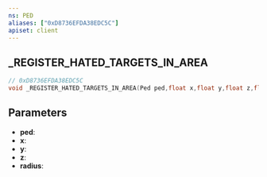 ```yaml
---
ns: PED
aliases: ["0xD8736EFDA38EDC5C"]
apiset: client
---
```

## _REGISTER_HATED_TARGETS_IN_AREA

```c
// 0xD8736EFDA38EDC5C
void _REGISTER_HATED_TARGETS_IN_AREA(Ped ped,float x,float y,float z,float radius);
```


## Parameters
* **ped**:
* **x**:
* **y**:
* **z**:
* **radius**:



